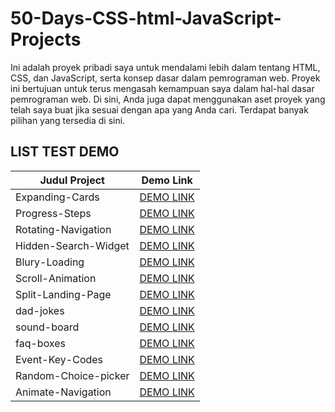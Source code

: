# 50-Days-CSS-html-JavaScript-Projects

Ini adalah proyek pribadi saya untuk mendalami lebih dalam tentang HTML, CSS, dan JavaScript, serta konsep dasar dalam pemrograman web. Proyek ini bertujuan untuk terus mengasah kemampuan saya dalam hal-hal dasar pemrograman web. Di sini, Anda juga dapat menggunakan aset proyek yang telah saya buat jika sesuai dengan apa yang Anda cari. Terdapat banyak pilihan yang tersedia di sini.

## LIST TEST DEMO

| Judul Project        | Demo Link                                                     |
| -------------------- | ------------------------------------------------------------- |
| Expanding-Cards      | [DEMO LINK](https://50days.natama.my.id/Expanding-Cards)      |
| Progress-Steps       | [DEMO LINK](https://50days.natama.my.id/Progress-Steps)       |
| Rotating-Navigation  | [DEMO LINK](https://50days.natama.my.id/Rotating-Navigation)  |
| Hidden-Search-Widget | [DEMO LINK](https://50days.natama.my.id/Hidden-Search-Widget) |
| Blury-Loading        | [DEMO LINK](https://50days.natama.my.id/Blury-Loading)        |
| Scroll-Animation     | [DEMO LINK](https://50days.natama.my.id/Scroll-Animation)     |
| Split-Landing-Page   | [DEMO LINK](https://50days.natama.my.id/Split-Landing-Page)   |
| dad-jokes            | [DEMO LINK](https://50days.natama.my.id/dad-jokes)            |
| sound-board          | [DEMO LINK](https://50days.natama.my.id/sound-board)          |
| faq-boxes            | [DEMO LINK](https://50days.natama.my.id/faq-boxes)            |
| Event-Key-Codes      | [DEMO LINK](https://50days.natama.my.id/Event-Key-Codes)      |
| Random-Choice-picker | [DEMO LINK](https://50days.natama.my.id/Random-Choice-picker) |
| Animate-Navigation   | [DEMO LINK](https://50days.natama.my.id/Animate-Navigation)   |
